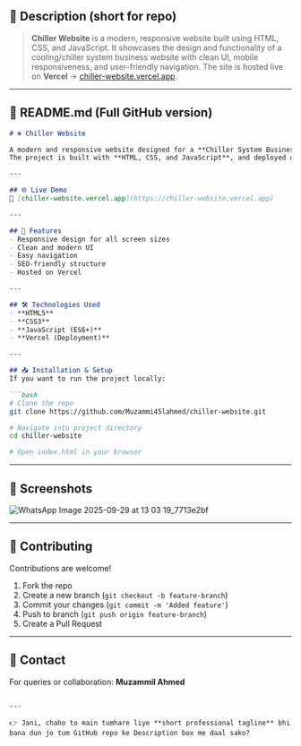 ## 📝 Description (short for repo)

> **Chiller Website** is a modern, responsive website built using HTML, CSS, and JavaScript.
> It showcases the design and functionality of a cooling/chiller system business website with clean UI, mobile responsiveness, and user-friendly navigation.
> The site is hosted live on **Vercel** → [chiller-website.vercel.app](https://chiller-website.vercel.app).

---

## 📄 README.md (Full GitHub version)

````markdown
# ❄️ Chiller Website

A modern and responsive website designed for a **Chiller System Business**.  
The project is built with **HTML, CSS, and JavaScript**, and deployed on **Vercel** for live access.

---

## 🌐 Live Demo
🔗 [chiller-website.vercel.app](https://chiller-website.vercel.app)

---

## 🚀 Features
- Responsive design for all screen sizes
- Clean and modern UI
- Easy navigation
- SEO-friendly structure
- Hosted on Vercel

---

## 🛠️ Technologies Used
- **HTML5**  
- **CSS3**  
- **JavaScript (ES6+)**  
- **Vercel (Deployment)**

---

## 📥 Installation & Setup
If you want to run the project locally:

```bash
# Clone the repo
git clone https://github.com/Muzammi45lahmed/chiller-website.git

# Navigate into project directory
cd chiller-website

# Open index.html in your browser
````

---

## 📸 Screenshots

![WhatsApp Image 2025-09-29 at 13 03 19_7713e2bf](https://github.com/user-attachments/assets/a9677677-3baa-4450-8b39-556a0ecadfb4)

---

## 🤝 Contributing

Contributions are welcome!

1. Fork the repo
2. Create a new branch (`git checkout -b feature-branch`)
3. Commit your changes (`git commit -m 'Added feature'`)
4. Push to branch (`git push origin feature-branch`)
5. Create a Pull Request

---

## 📧 Contact

For queries or collaboration: **Muzammil Ahmed**

```

---

👉 Jani, chaho to main tumhare liye **short professional tagline** bhi bana dun jo tum GitHub repo ke Description box me daal sako?
```
